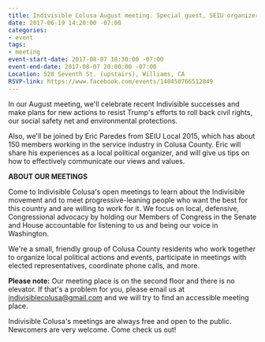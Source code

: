 ```yaml
---
title: Indivisible Colusa August meeting. Special guest, SEIU organizer Eric Paredes.
date: 2017-06-19 14:20:00 -07:00
categories:
- event
tags:
- meeting
event-start-date: 2017-08-07 18:30:00 -07:00
event-end-date: 2017-08-07 20:00:00 -07:00
Location: 528 Seventh St. (upstairs), Williams, CA
RSVP-link: https://www.facebook.com/events/140450766512849
---
```


In our August meeting, we'll celebrate recent Indivisible successes and make plans for new actions to resist Trump's efforts to roll back civil rights, our social safety net and environmental protections. 

Also, we'll be joined by Eric Paredes from SEIU Local 2015, which has about 150 members working in the service industry in Colusa County. Eric will share his experiences as a local political organizer, and will give us tips on how to effectively communicate our views and values. 

**ABOUT OUR MEETINGS**

Come to Indivisible Colusa's open meetings to learn about the Indivisible movement and to meet progressive-leaning people who want the best for this country and are willing to work for it. We focus on local, defensive, Congressional advocacy by holding our Members of Congress in the Senate and House accountable for listening to us and being our voice in Washington.

We're a small, friendly group of Colusa County residents who work together to organize local political actions and events, participate in meetings with elected representatives, coordinate phone calls, and more.

**Please note:**
Our meeting place is on the second floor and there is no elevator. If that's a problem for you, please email us at [indivisiblecolusa@gmail.com](mailto:indivisiblecolusa@gmail.com) and we will try to find an accessible meeting place.

Indivisible Colusa's meetings are always free and open to the public. Newcomers are very welcome. Come check us out!